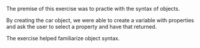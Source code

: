 The premise of this exercise was to practie with the syntax of objects.

By creating the car object, we were able to create a variable with properties and ask the user to select a property and have that returned. 

The exercise helped familiarize object syntax.
